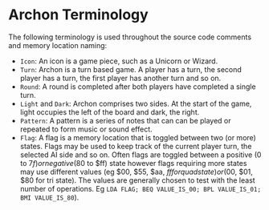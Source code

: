 # Archon Terminology

The following terminology is used throughout the source code comments and memory location naming:

- `Icon`: An icon is a game piece, such as a Unicorn or Wizard.
- `Turn`: Archon is a turn based game. A player has a turn, the second player has a turn, the first player has another
  turn and so on.
- `Round`: A round is completed after both players have completed a single turn.
- `Light` and `Dark`: Archon comprises two sides. At the start of the game, light occupies the left of the board and
   dark, the right.
- `Pattern`: A pattern is a series of notes that can can be played or repeated to form music or sound effect.
- `Flag`: A flag is a memory location that is toggled between two (or more) states. Flags may be used to keep track
  of the current player turn, the selected AI side and so on. Often flags are toggled between a positive (0 to $7f) or
  negative ($80 to $ff) state however flags requiring more states may use different values (eg $00, $55, $aa, $ff for
  quad state) or ($00, $01, $80 for tri state). The values are generally chosen to test with the least number of
  operations. Eg `LDA FLAG; BEQ VALUE_IS_00; BPL VALUE_IS_01; BMI VALUE_IS_80`).
